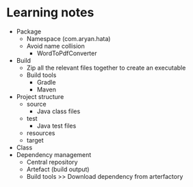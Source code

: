 # Learning notes 

- Package 
  - Namespace (com.aryan.hata)
  - Avoid name collision 
    - WordToPdfConverter 
- Build 
  - Zip all the relevant files together to create an executable 
  - Build tools 
    - Gradle 
    - Maven
- Project structure 
  - source
    - Java class files 
  - test
    - Java test files 
  - resources
  - target
- Class
- Dependency management 
  - Central repository 
  - Artefact (build output)
  - Build tools >> Download dependency from arterfactory 


